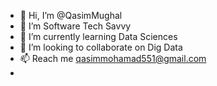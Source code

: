 - 👋 Hi, I’m @QasimMughal
- 👀 I’m Software Tech Savvy
- 🌱 I’m currently learning Data Sciences
- 💞️ I’m looking to collaborate on Dig Data
- 📫 Reach me qasimmohamad551@gmail.com
- 
<!---
QasimMughal05/QasimMughal05 is a ✨ special ✨ repository because its `README.md` (this file) appears on your GitHub profile.
You can click the Preview link to take a look at your changes.
--->
